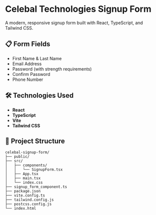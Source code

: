 # Celebal Technologies Signup Form

A modern, responsive signup form built with React, TypeScript, and Tailwind CSS.

## 📋 Form Fields
- First Name & Last Name
- Email Address
- Password (with strength requirements)
- Confirm Password
- Phone Number

## 🛠️ Technologies Used

- **React** 
- **TypeScript** 
- **Vite**
- **Tailwind CSS**

## 📁 Project Structure

```
celebal-signup-form/
├── public/
├── src/
│   ├── components/
│   │   └── SignupForm.tsx
│   ├── App.tsx
│   ├── main.tsx
│   └── index.css
├── signup_form_component.ts
├── package.json
├── vite.config.ts
├── tailwind.config.js
├── postcss.config.js
└── index.html
```

